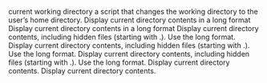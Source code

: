 current working directory
a script that changes the working directory to the user’s home directory.
Display current directory contents in a long format
Display current directory contents in a long format
Display current directory contents, including hidden files (starting with .). Use the long format.
Display current directory contents, including hidden files (starting with .). Use the long format.
Display current directory contents, including hidden files (starting with .). Use the long format.
Display current directory contents.
Display current directory contents.

